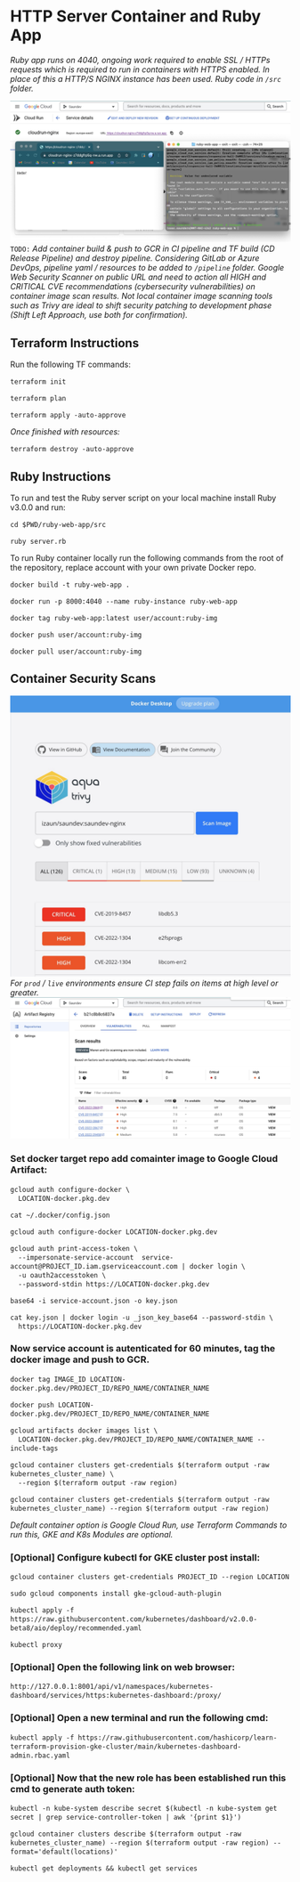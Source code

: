 # HTTP Server Container and Ruby App
*Ruby app runs on 4040, ongoing work required to enable SSL / HTTPs requests which is required to run in containers with HTTPS enabled.  In place of this a HTTP/S NGINX instance has been used.  Ruby code in `/src` folder.*

![Google Cloud Run Instance](/assets/gcp-tf-cloud-run-instance.jpg)
`TODO:` *Add container build & push to GCR in CI pipeline and TF build (CD Release Pipeline) and destroy pipeline.  Considering GitLab or Azure DevOps, pipeline yaml / resources to be added to `/pipeline` folder.  Google Web Security Scanner on public URL and need to action all HIGH and CRITICAL CVE recommendations (cybersecurity vulnerabilities) on container image scan results.  Not local container image scanning tools such as Trivy are ideal to shift security patching to development phase (Shift Left Approach, use both for confirmation).*

## Terraform Instructions

Run the following TF commands:

```
terraform init
```

```
terraform plan
```

```
terraform apply -auto-approve
```

*Once finished with resources:*

```
terraform destroy -auto-approve
```

## Ruby Instructions

To run and test the Ruby server script on your local machine install Ruby v3.0.0 and run:

```
cd $PWD/ruby-web-app/src
```

```
ruby server.rb
```

To run Ruby container locally run the following commands from the root of the repository, replace account with your own private Docker repo.

```
docker build -t ruby-web-app .
```

```
docker run -p 8000:4040 --name ruby-instance ruby-web-app
```

```
docker tag ruby-web-app:latest user/account:ruby-img
```

```
docker push user/account:ruby-img
```

```
docker pull user/account:ruby-img
```

## Container Security Scans

![Trivy Image Scan on Local Docker](/assets/trivy-security-scan-results.jpg)
*For `prod` / `live` environments ensure CI step fails on items at high level or greater.*
![Google Aritfact Container Image Scan](/assets/gcp-artifact-reg-scan.jpg)

### Set docker target repo add  comainter image to Google Cloud Artifact:


```
gcloud auth configure-docker \
  LOCATION-docker.pkg.dev
```

```
cat ~/.docker/config.json
```

```
gcloud auth configure-docker LOCATION-docker.pkg.dev
```

```
gcloud auth print-access-token \
  --impersonate-service-account  service-account@PROJECT_ID.iam.gserviceaccount.com | docker login \
  -u oauth2accesstoken \
  --password-stdin https://LOCATION-docker.pkg.dev
```

```
base64 -i service-account.json -o key.json
```

```
cat key.json | docker login -u _json_key_base64 --password-stdin \
  https://LOCATION-docker.pkg.dev
```

### Now service account is autenticated for 60 minutes, tag the docker image and push to GCR.

```
docker tag IMAGE_ID LOCATION-docker.pkg.dev/PROJECT_ID/REPO_NAME/CONTAINER_NAME
```

```
docker push LOCATION-docker.pkg.dev/PROJECT_ID/REPO_NAME/CONTAINER_NAME
```

```
gcloud artifacts docker images list \
  LOCATION-docker.pkg.dev/PROJECT_ID/REPO_NAME/CONTAINER_NAME --include-tags
```

```
gcloud container clusters get-credentials $(terraform output -raw kubernetes_cluster_name) \
  --region $(terraform output -raw region)
```

```
gcloud container clusters get-credentials $(terraform output -raw kubernetes_cluster_name) --region $(terraform output -raw region)
```

*Default container option is Google Cloud Run, use Terraform Commands to run this, GKE and K8s Modules are optional.*

### [Optional] Configure kubectl for GKE cluster post install:

```
gcloud container clusters get-credentials PROJECT_ID --region LOCATION
```

```
sudo gcloud components install gke-gcloud-auth-plugin
```

```
kubectl apply -f https://raw.githubusercontent.com/kubernetes/dashboard/v2.0.0-beta8/aio/deploy/recommended.yaml
```

```
kubectl proxy
```

### [Optional] Open the following link on web browser:
```
http://127.0.0.1:8001/api/v1/namespaces/kubernetes-dashboard/services/https:kubernetes-dashboard:/proxy/
```

### [Optional] Open a new terminal and run the following cmd:
```
kubectl apply -f https://raw.githubusercontent.com/hashicorp/learn-terraform-provision-gke-cluster/main/kubernetes-dashboard-admin.rbac.yaml
```

### [Optional] Now that the new role has been established run this cmd to generate auth token:
```
kubectl -n kube-system describe secret $(kubectl -n kube-system get secret | grep service-controller-token | awk '{print $1}')
```

```
gcloud container clusters describe $(terraform output -raw kubernetes_cluster_name) --region $(terraform output -raw region) --format='default(locations)'
```

```
kubectl get deployments && kubectl get services
```